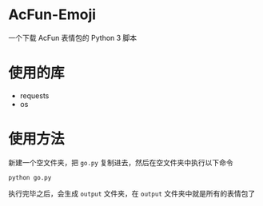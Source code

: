 # AcFun-Emoji

一个下载 AcFun 表情包的 Python 3 脚本

# 使用的库

- requests
- os

# 使用方法

新建一个空文件夹，把 `go.py` 复制进去，然后在空文件夹中执行以下命令

```
python go.py
```

执行完毕之后，会生成 `output` 文件夹，在 `output` 文件夹中就是所有的表情包了
